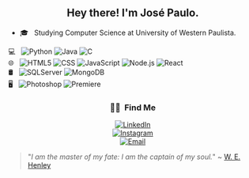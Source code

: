 <h2 align="center"> Hey there! I'm José Paulo.</h2>


- 🎓 &nbsp; Studying Computer Science at University of Western Paulista.

💻 &nbsp;
  ![Python](https://img.shields.io/badge/-Python-333333?style=flat&logo=python&logoColor=yellow)
  ![Java](https://img.shields.io/badge/-Java-333333?style=flat&logo=Java&logoColor=red)
  ![C](https://img.shields.io/badge/-C-333333?style=flat&logo=C&logoColor=00599C)
<br>
🌐 &nbsp;
  ![HTML5](https://img.shields.io/badge/-HTML5-333333?style=flat&logo=HTML5)
  ![CSS](https://img.shields.io/badge/-CSS-333333?style=flat&logo=CSS3&logoColor=1572B6)
  ![JavaScript](https://img.shields.io/badge/-JavaScript-333333?style=flat&logo=javascript)
  ![Node.js](https://img.shields.io/badge/-Node.js-333333?style=flat&logo=node.js)
  ![React](https://img.shields.io/badge/-React-333333?style=flat&logo=react)
<br>
🛢 &nbsp;
  ![SQLServer](https://img.shields.io/badge/-SQLServer-333333?style=flat&logo=microsoft-sql-server)
  ![MongoDB](https://img.shields.io/badge/-MongoDB-333333?style=flat&logo=mongodb)
<br>
🖥 &nbsp;
  ![Photoshop](https://img.shields.io/badge/-Photoshop-333333?style=flat&logo=adobe-photoshop)
  ![Premiere](https://img.shields.io/badge/-Premiere-333333?style=flat&logo=adobe-premiere-pro)


<h3 align="center"> 🤝🏻 &nbsp;Find Me </h3>
<p align="center">
<!--<a href="#"><img alt="Website" src="https://img.shields.io/badge/Website-#-blue?style=flat-square&logo=google-chrome"></a>-->
<a href="https://www.linkedin.com/in/jp-saturnino/"><img alt="LinkedIn" src="https://img.shields.io/badge/LinkedIn-Jose%20Paulo%20Lobo%20Saturnino-blue?style=social&logo=linkedin"></a><br>
<a href="https://www.instagram.com/jp_saturnino/"><img alt="Instagram" src="https://img.shields.io/badge/Instagram-jp__saturnino-blue?style=social&logo=instagram"></a><br>
<a href="mailto:jp_saturnino@hotmail.com"><img alt="Email" src="https://img.shields.io/badge/Email-jp__saturnino@hotmail.com-blue?style=social&logo=gmail"></a>
</p>

> "_I am the master of my fate:
I am the captain of my soul._"
~ [W. E. Henley](https://www.goodreads.com/work/quotes/14350127-invictus-english-poets-book-2)
